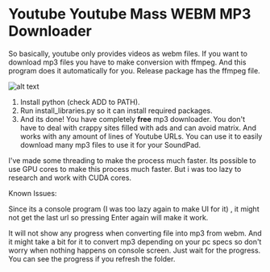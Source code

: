 

# Youtube Youtube Mass WEBM MP3 Downloader


So basically, youtube only provides videos as webm files. If you want to download mp3 files you have to make conversion with ffmpeg. And this program does it automatically for you. Release package has the ffmpeg file.

![alt text](https://cdn.discordapp.com/attachments/1080953525737111562/1087691419344449597/3.png)


1. Install python (check ADD to PATH).
2. Run install_libraries.py so it can install required packages.
3. And its done! You have completely **free** mp3 downloader. You don't have to deal with crappy sites filled with ads and can avoid matrix. And works with any amount of lines of Youtube URLs. You can use it to easily download many mp3 files to use it for your SoundPad.

I've made some threading to make the process much faster. Its possible to use GPU cores to make this process much faster. But i was too lazy to research and work with CUDA cores.

Known Issues:

Since its a console program (I was too lazy again to make UI for it) , it might not get the last url so pressing Enter again will make it work.

It will not show any progress when converting file into mp3 from webm. And it might take a bit for it to convert mp3 depending on your pc specs so don't worry when nothing happens on console screen. Just wait for the progress. You can see the progress if you refresh the folder.



